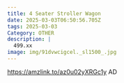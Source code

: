 ```yaml
---
title: 4 Seater Stroller Wagon
date: 2025-03-03T06:50:56.705Z
tags: 2025-03-03
Category: OTHER
description: |
  499.xx
image: img/91dvwcigcel._sl1500_.jpg
---
```

https://amzlink.to/az0u02yXRGc1y
AD